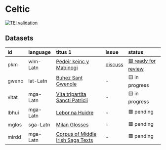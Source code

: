 # Celtic
[![TEI validation](https://github.com/TITUS-2-0/celtic/actions/workflows/validate_data.yaml/badge.svg?branch=main)](https://github.com/TITUS-2-0/celtic/actions/workflows/validate_data.yaml)
## Datasets
| id    | language   | titus 1                                                                                                 | issue                                                   | status                                                            |
|:------|:-----------|:--------------------------------------------------------------------------------------------------------|:--------------------------------------------------------|:------------------------------------------------------------------|
| pkm   | wlm-Latn   | [Pedeir keinc y Mabinogi](http://titus.uni-frankfurt.de/texte/etcs/celt/mcymr/pkm/pkm.htm)              | [discuss](https://github.com/TITUS-2-0/celtic/issues/1) | [🟦 ready for review](https://github.com/TITUS-2-0/celtic/pull/2) |
| gweno | lat-Latn   | [Buhez Sant Gwenole](http://titus.uni-frankfurt.de/texte/etcs/celt/mbret/gwenole/gweno.htm)             | -                                                       | 🟨 in progress                                                    |
| vitat | mga-Latn   | [Vita tripartita Sancti Patricii](http://titus.uni-frankfurt.de/texte/etcs/celt/mir/vitatrip/vitat.htm) | -                                                       | 🟨 in progress                                                    |
| lbhui | mga-Latn   | [Lebor na Huidre](http://titus.uni-frankfurt.de/texte/etcs/celt/mir/lbhuid/lbhui.htm)                   | -                                                       | 🟥 pending                                                        |
| mglos | sga-Latn   | [Milan Glosses](http://titus.uni-frankfurt.de/texte/etcs/celt/air/mglos1/mglos.htm)                     | -                                                       | 🟥 pending                                                        |
| mirdd | mga-Latn   | [Corpus of Middle Irish Saga Texts](http://titus.uni-frankfurt.de/texte/etcs/celt/mir/mirddm/mirdd.htm) | -                                                       | 🟥 pending                                                        |